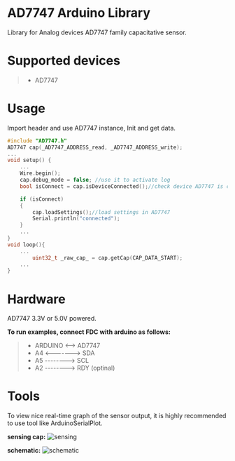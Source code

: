 # AD7747 Arduino Library
Library for Analog devices AD7747 family capacitative sensor.

# Supported devices
>* AD7747

# Usage
Import header and use AD7747 instance, Init and get data.

```cpp
#include "AD7747.h"
AD7747 cap(_AD7747_ADDRESS_read, _AD7747_ADDRESS_write);
...
void setup() {
    ...
    Wire.begin();
    cap.debug_mode = false; //use it to activate log
    bool isConnect = cap.isDeviceConnected();//check device AD7747 is connect?

    if (isConnect)
    {
        cap.loadSettings();//load settings in AD7747
        Serial.println("connected");
    }
    ...
}
void loop(){
    ...
        uint32_t _raw_cap_ = cap.getCap(CAP_DATA_START);
    ...
}
```

# Hardware
AD7747  3.3V  or 5.0V powered.

**To run examples, connect FDC with arduino as follows:**
 >* ARDUINO <--> AD7747 
 >* A4 <-------> SDA
 >* A5 --------> SCL
 >* A2 --------> RDY (optinal)


# Tools
To view nice real-time graph of the sensor output, it is highly recommended to use tool like ArduinoSerialPlot.



**sensing cap:**
![sensing](https://github.com/DannyRavi/AD7747/assets/ad77_cap.png  "sensing")

**schematic:**
![schematic](https://github.com/DannyRavi/AD7747/assets/ad77_sch.png "schematic")